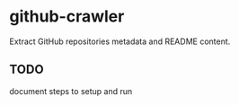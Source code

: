 # github-crawler

Extract GitHub repositories metadata and README content.

## TODO 

document steps to setup and run